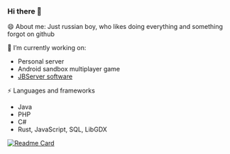 ### Hi there 👋

😄 About me: 
Just russian boy, who likes doing everything and something forgot on github

🔭 I’m currently working on:
- Personal server
- Android sandbox multiplayer game
- [JBServer software](https://github.com/NovaPlayPE/JBServer)

⚡ Languages and frameworks
- Java
- PHP
- C#
- Rust, JavaScript, SQL, LibGDX

[![Readme Card](https://github-readme-stats.vercel.app/api?username=Ragnok123&show_icons=true&theme=synthwave)](https://github.com/Ragnok123/Ragnok123)

<!--
[![Top Langs](https://github-readme-stats.vercel.app/api/top-langs/?username=Ragnok123&layout=compact)](https://github.com/Ragnok123/Ragnok123)


**Ragnok123/Ragnok123** is a ✨ _special_ ✨ repository because its `README.md` (this file) appears on your GitHub profile.

Here are some ideas to get you started:

- 🔭 I’m currently working on ...
- 🌱 I’m currently learning ...
- 👯 I’m looking to collaborate on ...
- 🤔 I’m looking for help with ...
- 💬 Ask me about ...
- 📫 How to reach me: ...
- 😄 Pronouns: ...
- ⚡ Fun fact: ...
-->
